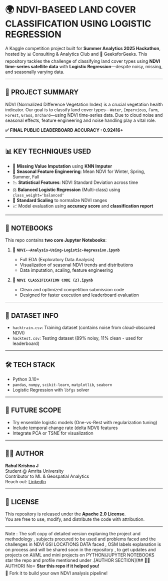 # 🌍 NDVI-BASEED LAND COVER CLASSIFICATION USING LOGISTIC REGRESSION
A Kaggle competition project built for **Summer Analytics 2025 Hackathon**, hosted by 📊 Consulting & Analytics Club and 🤖 GeeksforGeeks. This repository tackles the challenge of classifying land cover types using **NDVI time-series satellite data** with **Logistic Regression**—despite noisy, missing, and seasonally varying data.

---

## 📁 PROJECT SUMMARY

NDVI (Normalized Difference Vegetation Index) is a crucial vegetation health indicator. Our goal is to classify land cover types—`Water`, `Impervious`, `Farm`, `Forest`, `Grass`, `Orchard`—using NDVI time-series data. Due to cloud noise and seasonal effects, feature engineering and noise handling play a vital role.

**✅ FINAL PUBLIC LEADERBOARD ACCURACY : 0.92416+**

---

## 📊 KEY TECHNIQUES USED

- 🧼 **Missing Value Imputation** using **KNN Imputer**
- 📆 **Seasonal Feature Engineering**: Mean NDVI for Winter, Spring, Summer, Fall
- 📉 **Statistical Features**: NDVI Standard Deviation across time
- ⚖️ **Balanced Logistic Regression** (Multi-class) using `class_weight='balanced'`
- 🔄 **Standard Scaling** to normalize NDVI ranges
- 📈 Model evaluation using **accuracy score** and **classification report**

---

## 🧪 NOTEBOOKS

This repo contains **two core Jupyter Notebooks**:

1. 📘 **`NDVI--Analysis-Using-Logistic-Regression.ipynb`**  
   - Full EDA (Exploratory Data Analysis)  
   - Visualization of seasonal NDVI trends and distributions  
   - Data imputation, scaling, feature engineering

2. 📘 **`NDVI CLASSIFICATION CODE (2).ipynb`**  
   - Clean and optimized competition submission code  
   - Designed for faster execution and leaderboard evaluation  

---

## 📂 DATASET INFO

- `hacktrain.csv`: Training dataset (contains noise from cloud-obscured NDVI)
- `hacktest.csv`: Testing dataset (89% noisy, 11% clean - used for leaderboard)

---

## 🛠️ TECH STACK

- Python 3.10+
- `pandas`, `numpy`, `scikit-learn`, `matplotlib`, `seaborn`
- Logistic Regression with `lbfgs` solver

---

## 🔮 FUTURE SCOPE

- Try ensemble logistic models (One-vs-Rest with regularization tuning)
- Include temporal change rate (delta NDVI) features
- Integrate PCA or TSNE for visualization

---

## 🧑‍💻 AUTHOR

**Rahul Krishna J**  
Student @ Amrita University  
Contributor to ML & Geospatial Analytics  
Reach out: [LinkedIn](https://www.linkedin.com/in/rahulkrishnaj)

---

## 📜 LICENSE

This repository is released under the **Apache 2.0 License**.  
You are free to use, modify, and distribute the code with attribution.

---
Note : 
The soft copy of detailed version explaning the project and methodology , subjects procured to be used and problems faced and the challenges in NDVI GSI LOCATIONS DATA faced , OSM labels explanation is on process and will be shared soon in the repository , to get updates and projects on AI/ML and mini projects on PYTHON/JUPYTER NOTEBOOKS star the repo and profile mentioned under .[AUTHOR SECTION](## 🧑‍💻 AUTHOR)
No⭐ **Star this repo if it helped you!**  
🔁 Fork it to build your own NDVI analysis pipeline!
